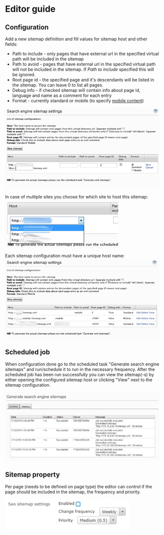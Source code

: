 # Editor guide

## Configuration

Add a new sitemap definition and fill values for sitemap host and other fields:

- Path to include - only pages that have external url in the specified virtual path will be included in the sitemap
- Path to avoid - pages that have external url in the specified virtual path will not be included in the sitemap. If _Path to include_ specified this will be ignored.
- Root page id - the specified page and it's descendants will be listed in the sitemap. You can leave 0 to list all pages.
- Debug info - if checked sitemap will contain info about page id, language and name as a comment for each entry
- Format - currently standard or mobile (to specify [mobile content](http://support.google.com/webmasters/bin/answer.py?hl=en&answer=34648))

![Add a sitemap](images/SitemapAdd.png?raw=true)

In case of multiple sites you choose for which site to host this sitemap:  
![Add a sitemap multiple site](images/SitemapAddMultiSite.png?raw=true)

Each sitemap configuration must have a unique host name:
![Configure sitemaps](images/SitemapConfigure.png?raw=true)

## Scheduled job

When configuration done go to the scheduled task "Generate search engine sitemaps" and run/schedule it to run in the necessary frequency. After the scheduled job has been run successfully you can view the sitemap(-s) by either opening the configured sitemap host or clicking "View" next to the sitemap configuration.

![Scheduled job](images/sitemap-scheduled-job.PNG)

## Sitemap property

Per page (needs to be defined on page type) the editor can control if the page should be included in the sitemap, the frequency and priority.

![Scheduled job](images/sitemap-property.PNG)
